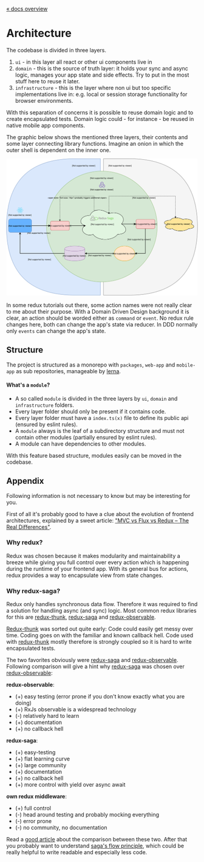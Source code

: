 [« docs overview](../README.md)

# Architecture
The codebase is divided in three layers.
1. `ui` - in this layer all react or other ui components live in
2. `domain` - this is the source of truth layer: it holds your sync and async logic, manages your app state and side effects. Try to put in the most stuff here to reuse it later.
3. `infrastructure` - this is the layer where non ui but too specific implementations live in: e.g. local or session storage functionality for browser environments.

With this separation of concerns it is possible to reuse domain logic and to create encapsulated tests.
Domain logic could - for instance - be reused in native mobile app components.

The graphic below shows the mentioned three layers,
their contents and some layer connecting library functions.
Imagine an onion in which the outer shell is dependent on the inner one.

![architecture](assets/architecture.svg)

In some redux tutorials out there, some action names were not really clear to me about their purpose.
With a Domain Driven Design background it is clear,
an action should be worded either as `command` or `event`.
No redux rule changes here, both can change the app's state via reducer.
In DDD normally only `events` can change the app's state.

## Structure
The project is structured as a monorepo with `packages`, `web-app`
and `mobile-app` as sub repositories, manageable by [lerna](https://lerna.js.org/).

#### What's a  `module`?
- A so called `module` is divided in the three layers by `ui`, `domain` and `infrastructure` folders.
- Every layer folder should only be present if it contains code.
- Every layer folder must have a `index.ts(x)` file to define its public api (ensured by eslint rules).
- A `module` always is the leaf of a subdirectory structure and must not contain other modules (partially ensured by eslint rules).
- A module can have dependencies to other modules.

With this feature based structure, modules easily can be moved in the codebase.

## Appendix
Following information is not necessary to know but may be interesting for you.

First of all it's probably good to have a clue about the evolution of frontend architectures,
explained by a sweet article:
["MVC vs Flux vs Redux – The Real Differences"](https://www.clariontech.com/blog/mvc-vs-flux-vs-redux-the-real-differences).

### Why redux?
Redux was chosen because it makes modularity and maintainability a breeze
while giving you full control over every action which is happening during the runtime
of your frontend app.
With its general bus for actions, redux provides a way to encapsulate view from state changes.

### Why redux-saga?
Redux only handles synchronous data flow.
Therefore it was required to find a solution for handling async (and sync) logic.
Most common redux libraries for this are [redux-thunk](https://www.npmjs.com/package/redux-thunk),
[redux-saga](http://redux-saga.js.org) and [redux-observable](http://redux-observable.js.org).

[Redux-thunk](https://www.npmjs.com/package/redux-thunk) was sorted out quite early:
Code could easily get messy over time.
Coding goes on with the familiar and known callback hell.
Code used with [redux-thunk](https://www.npmjs.com/package/redux-thunk)
mostly therefore is strongly coupled so it is hard to write encapsulated tests.

The two favorites obviously were [redux-saga](http://redux-saga.js.org) and [redux-observable](http://redux-observable.js.org).
Following comparison will give a hint why [redux-saga](http://redux-saga.js.org) was chosen over [redux-observable](http://redux-observable.js.org):

**redux-observable**:
- (+) easy testing (error prone if you don't know exactly what you are doing)
- (+) RxJs observable is a widespread technology
- (-) relatively hard to learn
- (+) documentation
- (+) no callback hell

**redux-saga**:
- (+) easy-testing
- (+) flat learning curve
- (+) large community
- (+) documentation
- (+) no callback hell
- (+) more control with yield over async await

**own redux middleware**:
- (+) full control 
- (-) head around testing and probably mocking everything
- (-) error prone
- (-) no community, no documentation

Read a [good article](https://shift.infinite.red/redux-observable-epics-vs-redux-sagas-8e53610c0eda)
about the comparison between these two. After that you probably want to understand [saga's flow principle](https://redux-saga.js.org/docs/advanced/NonBlockingCalls.html),
which could be really helpful to write readable and especially less code.
